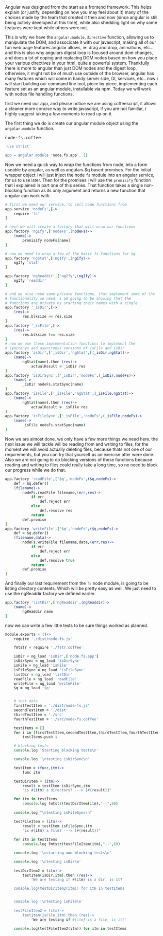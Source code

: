 
Angular was designed from the start as a frontend framework.
This helps explain (or justify, depending on how you may feel about it) many of the 
choices made by the team that created it then and now (since angular is still 
being activly developed at this time), while also shedding light on why some features 
were kept while others were not. 

This is why we have the `angular.module.directive` function, allowing us to manipulate 
the DOM, and associcate it with our javascript, making all of our fun web page features
angular allows, ie: drag and drop, animations, etc... and this is also why angulars 
digest loop is focused around dom changes, and does a lot of coping and replacing DOM nodes
based on  how you place your various directives in your html, quite a powerful system. Thankfully 
there is more to angular than just DOM nodes and the digest loop, otherwise, it might not be of 
much use outside of the browser, angular has many features which will come in handy server side, DI, 
services, etc.. now i will start building our command line tool, piece by piece, implementing each feature 
set as an angular module, installable via npm. Today we will work with nodes file handling functions.

first we need our app, and please notice we are using coffeescript, it allows a cleaner
more concise way to write javascript, if you are not familiar, i highly suggest taking a few
moments to read up on it. 

The first thing we do is create our angular module object using the `angular.module` function.

<kbd>node-fs.coffee</kbd>
```coffeescript
'use strict`

app = angular.module 'node.fs.app', []
```

Now we need a quick way to wrap the functions from node, into a form 
useable by angular, as well as angulars $q based promises. For the initial wrapper
object i will just inject the node `fs` module into an angular service, for us to use
later. Then for the promises i will use the `promisify` function that i explained in part one 
of this series. That function takes a single non-blocking function as its only argument and returns a new 
function that angular can work with. 

```coffeescript
# first we need our service, to call node functions from
app.service 'nodeFs',[->
    require 'fs'
]

# next we will create a factory that will wrap our functions
app.factory 'ngIfy',['nodeFs',(nodeFs)->
    (name)->
        promisify nodeFs[name]
]

# now we need to wrap a few of the basic fs functions for $q 
app.factory 'ngStat',['ngIfy',(ngIfy)->
    ngIfy 'stat'
]

app.factory 'ngReaddir',['ngIfy',(ngIfy)->
    ngIfy 'readdir'
]

# and we also need some private functions, that implement some of the 
# functionality we need, i am going to be showing that the 
# functions are private by starting their names with a single _
app.factory '_isDir',[->
    (res)->
        res.blksize == res.size
]
app.factory '_isFile',[->
    (res)->
        res.blksize !== res.size
]
# now we use those implementation functions to implement the 
# syncronys and asyncronys versions of isFile and isDir
app.factory 'isDir',['_isDir','ngStat',[(_isDir,ngStat)->
    (name)->
        ngStat(name).then (res)->
            actualResult = _isDir res
]
app.factory 'isDirSync',['_isDir','nodeFs',(_isDir,nodeFs)->
    (name)->
        _isDir nodeFs.statSync(name)
]
app.factory 'isFile',['_isFile','ngStat',(_isFile,ngStat)->
    (name)->
        ngStat(name).then (res)->
            actualResult = _isFile res
]
app.factory 'isFileSync',['_isFile','nodeFs',(_isFile,nodeFs)->
    (name)->
        _isFile nodeFs.statSync(name)
]
```
Now we are almost done, we only have a few more things we need here.
the next issue we will tackle will be reading from and writing to files, 
for the moment we will avoid actually deleting files, because thats not 
one of our requirements, but you can try that yourself as an exercise
after were done. Also we are not going to do blocking versions of these functions
because reading and writing to files could really take a long time, so no need to block
our progress while we do that. 

```coffeescript
app.factory 'readFile',['$q','nodeFs',($q,nodeFs)->
    def = $q.defer()
    (filename)->
        nodeFs.readFile filename,(err,res)->
            if err
                def.reject err
            else
                def.resolve res
            return
        def.promise
]
app.factory 'writeFile',['$q','nodeFs',($q,nodeFs)->
    def = $q.defer()
    (filename,data)->
        nodeFs.writeFile filename,data,(err,res)->
            if err
                def.reject err
            else
                def.resolve true
            return
        def.promise
]
```
And finally our last requirement from the `fs` node module, is going to be listing 
directory contents. Which will be pretty easy as well. We just need to use the ngReaddir 
factory we defined eariler.

```coffeescript
app.factory 'listDir',['ngReaddir',(ngReaddir)->
    (name)->
        ngReaddir name
]
```

now we can write a few little tests to be sure things worked as planned.

```coffeescript
module.exports = ()->
    require './dist/node-fs.js'

    fmtstr = require './fstr.coffee'

    isDir = ng_load 'isDir',['node.fs.app']
    isDirSync = ng_load 'isDirSync'
    isFile = ng_load 'isFile'
    isFileSync = ng_load 'isFileSync'
    listDir = ng_load 'listDir'
    readFile = ng_load 'readFile'
    writeFile = ng_load 'writeFile'
    $q = ng_load '$q'


    # test data 
    firstTestItem = './dist/node-fs.js'
    secondTestItem = './dist'
    thirdTestItem = './src'
    fourthTestItem = './src/node-fs.coffee'

    testItems = []
    for i in [firstTestItem,secondTestItem,thirdTestItem,fourthTestItem]
        testItems.push i

    # blocking tests
    console.log 'Starting blocking tests\n'

    console.log '\ntesting isDirSync\n'

    testItem = (func,itm)->
        func itm

    testDirItem = (itm)->
        result = testItem isDirSync,itm
        "is #{itm} a directory? ---> [#{result}]"

    for itm in testItems
        console.log fmtstr(testDirItem(itm),"--",60)
    
    console.log "\ntesting isFileSync\n"

    testFileItem = (itm)->
        result = testItem isFileSync,itm
        "is #{itm} a file? ---> [#{result}]"
    
    for itm in testItems
        console.log fmtstr(testFileItem(itm),"--",60)

    console.log '\nstarting non-blocking tests\n'

    console.log '\ntesting isDir\n'
    
    testDirItem2 = (itm)->
        testItem(isDir,itm).then (res)->
            "We are testing if #{itm} is a dir, is it? 

    console.log(testDirItem2(itm)) for itm in testItems


    console.log '\ntesting isFile\n'
    
    testFileItem2 = (itm)->
        testItem(isFile,itm).then (res)->
            "We are testing if #{itm} is a file, is it?"

    console.log(testFileItem2(itm)) for itm in testItems


```
